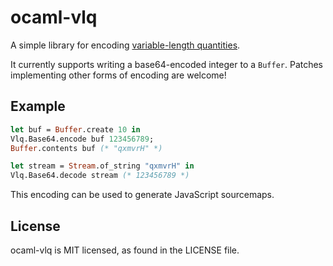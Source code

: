 # ocaml-vlq

A simple library for encoding [variable-length quantities](https://en.wikipedia.org/wiki/Variable-length_quantity).

It currently supports writing a base64-encoded integer to a `Buffer`. Patches implementing other forms of encoding are welcome!


## Example

```ocaml
let buf = Buffer.create 10 in
Vlq.Base64.encode buf 123456789;
Buffer.contents buf (* "qxmvrH" *)

let stream = Stream.of_string "qxmvrH" in
Vlq.Base64.decode stream (* 123456789 *)
```

This encoding can be used to generate JavaScript sourcemaps.


## License

ocaml-vlq is MIT licensed, as found in the LICENSE file.
